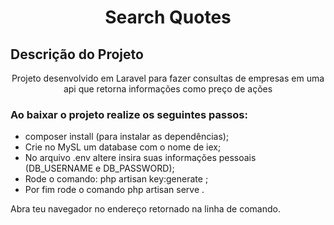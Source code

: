
<h1 align="center">Search Quotes</h1>

## Descrição do Projeto
<p align="center">Projeto desenvolvido em Laravel para fazer consultas de empresas em uma api que retorna informações como preço de ações</p>

### Ao baixar o projeto realize os seguintes passos:
- composer install (para instalar as dependências);
- Crie no MySL um database com o nome de iex;
- No arquivo .env altere insira suas informações pessoais (DB_USERNAME  e DB_PASSWORD);
- Rode o comando: php artisan key:generate ;
- Por fim rode o comando php artisan serve .

Abra teu navegador no endereço retornado na linha de comando.

